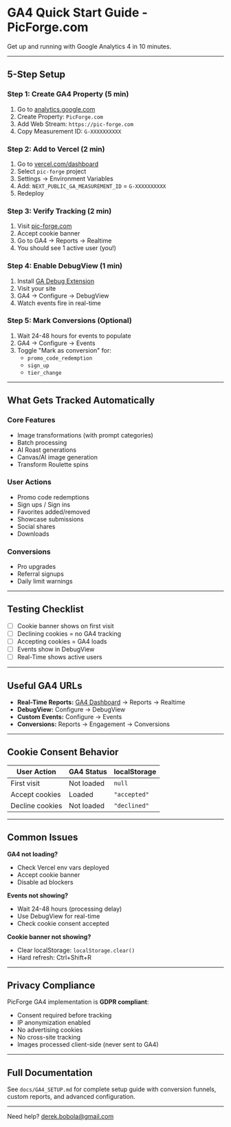 # GA4 Quick Start Guide - PicForge.com

Get up and running with Google Analytics 4 in 10 minutes.

---

## 5-Step Setup

### Step 1: Create GA4 Property (5 min)

1. Go to [analytics.google.com](https://analytics.google.com/)
2. Create Property: `PicForge.com`
3. Add Web Stream: `https://pic-forge.com`
4. Copy Measurement ID: `G-XXXXXXXXXX`

### Step 2: Add to Vercel (2 min)

1. Go to [vercel.com/dashboard](https://vercel.com/dashboard)
2. Select `pic-forge` project
3. Settings → Environment Variables
4. Add: `NEXT_PUBLIC_GA_MEASUREMENT_ID` = `G-XXXXXXXXXX`
5. Redeploy

### Step 3: Verify Tracking (2 min)

1. Visit [pic-forge.com](https://pic-forge.com)
2. Accept cookie banner
3. Go to GA4 → Reports → Realtime
4. You should see 1 active user (you!)

### Step 4: Enable DebugView (1 min)

1. Install [GA Debug Extension](https://chrome.google.com/webstore/detail/google-analytics-debugger/jnkmfdileelhofjcijamephohjechhna)
2. Visit your site
3. GA4 → Configure → DebugView
4. Watch events fire in real-time

### Step 5: Mark Conversions (Optional)

1. Wait 24-48 hours for events to populate
2. GA4 → Configure → Events
3. Toggle "Mark as conversion" for:
   - `promo_code_redemption`
   - `sign_up`
   - `tier_change`

---

## What Gets Tracked Automatically

### Core Features
- Image transformations (with prompt categories)
- Batch processing
- AI Roast generations
- Canvas/AI image generation
- Transform Roulette spins

### User Actions
- Promo code redemptions
- Sign ups / Sign ins
- Favorites added/removed
- Showcase submissions
- Social shares
- Downloads

### Conversions
- Pro upgrades
- Referral signups
- Daily limit warnings

---

## Testing Checklist

- [ ] Cookie banner shows on first visit
- [ ] Declining cookies = no GA4 tracking
- [ ] Accepting cookies = GA4 loads
- [ ] Events show in DebugView
- [ ] Real-Time shows active users

---

## Useful GA4 URLs

- **Real-Time Reports:** [GA4 Dashboard](https://analytics.google.com/) → Reports → Realtime
- **DebugView:** Configure → DebugView
- **Custom Events:** Configure → Events
- **Conversions:** Reports → Engagement → Conversions

---

## Cookie Consent Behavior

| User Action | GA4 Status | localStorage |
|-------------|------------|--------------|
| First visit | Not loaded | `null` |
| Accept cookies | Loaded | `"accepted"` |
| Decline cookies | Not loaded | `"declined"` |

---

## Common Issues

**GA4 not loading?**
- Check Vercel env vars deployed
- Accept cookie banner
- Disable ad blockers

**Events not showing?**
- Wait 24-48 hours (processing delay)
- Use DebugView for real-time
- Check cookie consent accepted

**Cookie banner not showing?**
- Clear localStorage: `localStorage.clear()`
- Hard refresh: Ctrl+Shift+R

---

## Privacy Compliance

PicForge GA4 implementation is **GDPR compliant**:

- Consent required before tracking
- IP anonymization enabled
- No advertising cookies
- No cross-site tracking
- Images processed client-side (never sent to GA4)

---

## Full Documentation

See `docs/GA4_SETUP.md` for complete setup guide with conversion funnels, custom reports, and advanced configuration.

---

Need help? derek.bobola@gmail.com
